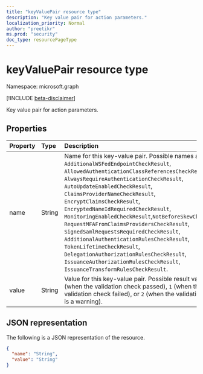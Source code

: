 ```yaml
---
title: "keyValuePair resource type"
description: "Key value pair for action parameters."
localization_priority: Normal
author: "preetikr"
ms.prod: "security"
doc_type: resourcePageType
---
```


# keyValuePair resource type

Namespace: microsoft.graph

[!INCLUDE [beta-disclaimer](../../includes/beta-disclaimer.md)]

Key value pair for action parameters.

## Properties

| Property     | Type        | Description |
|:-------------|:------------|:------------|
|name|String|Name for this key-value pair. Possible names are: `AdditionalWSFedEndpointCheckResult`,  `AllowedAuthenticationClassReferencesCheckResult`, `AlwaysRequireAuthenticationCheckResult`,   `AutoUpdateEnabledCheckResult`, `ClaimsProviderNameCheckResult`, `EncryptClaimsCheckResult`,  `EncryptedNameIdRequiredCheckResult`, `MonitoringEnabledCheckResult`,`NotBeforeSkewCheckResult`,  `RequestMFAFromClaimsProvidersCheckResult`, `SignedSamlRequestsRequiredCheckResult`, `AdditionalAuthenticationRulesCheckResult`, `TokenLifetimeCheckResult`,  `DelegationAuthorizationRulesCheckResult`, `IssuanceAuthorizationRulesCheckResult`, `IssuanceTransformRulesCheckResult`.|
|value|String|Value for this key-value pair. Possible result values are `0` (when the validation check passed), `1` (when the validation check failed), or `2` (when the validation check is a warning).|

## JSON representation

The following is a JSON representation of the resource.

<!-- {
  "blockType": "resource",
  "optionalProperties": [

  ],
  "@odata.type": "microsoft.graph.keyValuePair",
  "baseType": null
}-->

```json
{
  "name": "String",
  "value": "String"
}
```

<!-- uuid: 16cd6b66-4b1a-43a1-adaf-3a886856ed98
2019-02-04 14:57:30 UTC -->
<!-- {
  "type": "#page.annotation",
  "description": "keyValuePair resource",
  "keywords": "",
  "section": "documentation",
  "tocPath": ""
}-->

